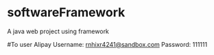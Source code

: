 # softwareFramework
A java web project using framework


#To user Alipay 
Username: rnhixr4241@sandbox.com
Password: 111111
